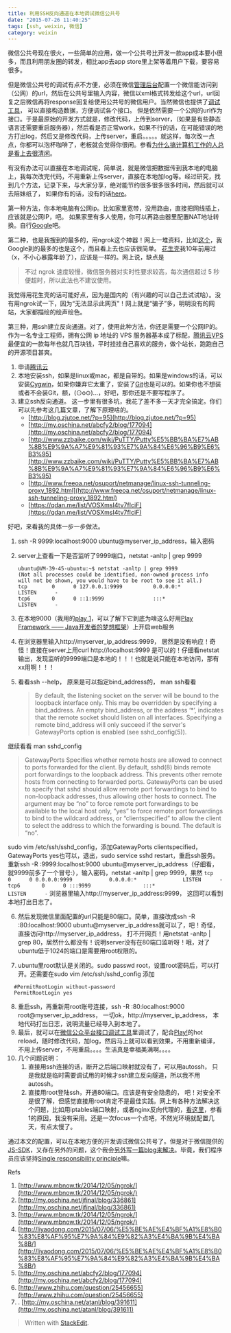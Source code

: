 ```yaml
---
title: 利用SSH反向通道在本地调试微信公共号
date: "2015-07-26 11:40:25"
tags: [ssh, weixin, 微信]
category: weixin
---
```


微信公共号现在很火，一些简单的应用，做一个公共号比开发一款app成本要小很多，而且利用朋友圈的转发，相比app去app store里上架等着用户下载，要容易很多。

但是微信公共号的调试有点不方便，必须在微信[管理后台](https://mp.weixin.qq.com/)配置一个微信能访问到（公网）的url，然后在公共号里输入内容，微信以xml格式转发给这个url，url回复之后微信再将response回复给使用公共号的微信用户。当然微信也提供了[调试工具](http://mp.weixin.qq.com/debug)， 可以直接构造数据，方便调试各个接口。 但是依然需要一个公网的url作为接口。于是最原始的开发方式就是，修改代码，上传到server，（如果是有些静态语言还需要重启服务器），然后看是否正常work，如果不行的话，在可能错误的地方打出log，然后又是修改代码，上传server，重启。。。。。就这样，每次改一点点，你都可以泡杯咖啡了，老板就会觉得你很闲。参看[为什么搞计算机工作的人总是看上去很清闲](http://www.oschina.net/news/15579/reasons-why-people-who-work-with-computers-seem-to)。

<!-- more -->

有没有办法可以直接在本地调试呢，简单说，就是微信把数据传到我本地的电脑上，我每次改完代码，不用重新上传server，直接在本地加log等。经过研究，找到几个方法，记录下来，与大家分享，绝对能节约很多很多很多时间，然后就可以去陪妹纸了， 如果你有的话，没有的话[here](http://www.zhihu.com/question/20385321)。

第一种方法，你本地电脑有公网ip。比如家里宽带，没用路由，直接把网线插上，应该就是公网IP，吧。 如果家里有多人使用，你可以再路由器里配置NAT地址转换。自行[Google](https://www.google.com.hk/webhp?sourceid=chrome-instant&ion=1&espv=2&ie=UTF-8#q=NAT%20%E5%9C%B0%E5%9D%80%E8%BD%AC%E6%8D%A2)吧。

第二种，也是我搜到的最多的，用ngrok这个神器！网上一堆资料，比如[这个](http://www.mbnow.tk/2014/12/05/ngrok/)，我Google到的最多的也是这个，而且看上去也应该很简单。 [花生壳](http://www.oray.com/)我10年前用过（x，不小心暴露年龄了），应该是一样的。网上说，缺点是
>不过 ngrok 速度较慢，微信服务器对实时性要求较高，每次通信超过 5 秒便超时，所以此法也不建议使用。

我觉得用花生壳的话可能好点，因为是国内的（有兴趣的可以自己去试试哈）。没有用ngrok试一下，因为“无法显示此网页”！网上就是“骗子”多，明明没有的网站，大家都描绘的绘声绘色。

第三种，用ssh建立反向通道。对了，使用此种方法，你还是需要一个公网IP的。 作为一名专业工程师，拥有公网 ip 地址的 VPS 服务器基本成了标配，[腾讯云VPS](http://www.qcloud.com/redirect.php?redirect=1002&cps_key=0a3641075e434bf76a016a44d2918e4a) 最便宜的一款每年也就几百块钱，平时挂挂自己喜欢的服务，做个站长，跑跑自己的开源项目甚爽。
1. 申请[腾讯云](http://www.qcloud.com/redirect.php?redirect=1001&cps_key=0a3641075e434bf76a016a44d2918e4a)
2. 本地安装ssh，如果是linux或mac，都是自带的。如果是windows的话，可以安装[Cygwin](https://www.cygwin.com/)，如果你嫌弃它太重了，安装了[Git](https://git-scm.com/download/gui/win)也是可以的。如果你也不想装或者不会装Git，额，(⊙o⊙)…，好吧，那你还是不要写程序了。
3. 建立ssh反向通道。
这一步里有很多坑，我花了差不多一天才完全搞定。你们可以先参考这几篇文章，了解下原理啥的。
	* [http://blog.zjutoe.net/?p=95](http://blog.zjutoe.net/?p=95)
	* [http://my.oschina.net/abcfy2/blog/177094](http://my.oschina.net/abcfy2/blog/177094)
	* [http://www.zzbaike.com/wiki/PuTTY/Putty%E5%BB%BA%E7%AB%8B%E9%9A%A7%E9%81%93%E7%9A%84%E6%96%B9%E6%B3%95](http://www.zzbaike.com/wiki/PuTTY/Putty%E5%BB%BA%E7%AB%8B%E9%9A%A7%E9%81%93%E7%9A%84%E6%96%B9%E6%B3%95)
	* [http://www.freeoa.net/osuport/netmanage/linux-ssh-tunneling-proxy_1892.html](http://www.freeoa.net/osuport/netmanage/linux-ssh-tunneling-proxy_1892.html)
	* [https://qdan.me/list/VOSXmsI4tv7fIciF](https://qdan.me/list/VOSXmsI4tv7fIciF)

好吧，来看我的具体一步一步做法。

1. ssh -R 9999:localhost:9000 ubuntu@myserver_ip_address，输入密码

2. server上查看一下是否监听了9999端口，netstat -anltp | grep 9999
	```shell
	ubuntu@VM-39-45-ubuntu:~$ netstat -anltp | grep 9999
	(Not all processes could be identified, non-owned process info
	will not be shown, you would have to be root to see it all.)
	tcp        0      0 127.0.0.1:9999          0.0.0.0:*               LISTEN      -
	tcp6       0      0 ::1:9999                :::*                    LISTEN      -
	```
3. 在本地9000（我用的[play 1](https://www.playframework.com/documentation/1.3.x/home)，可以了解下它到底为啥这么好用[Play Framework —— Java开发者的梦想框架](http://segmentfault.com/a/1190000000374033)）上开启web服务

4. 在浏览器里输入http://myserver_ip_address:9999， 居然是没有响应！奇怪！直接在server上用curl http://localhost:9999 是可以的！仔细看netstat输出，发现监听的9999端口是本地的！！！也就是说只能在本地访问，那有xx用啊！！！

5. 看看ssh --help， 原来是可以指定bind_address的， man ssh看看
	> By default, the listening socket on the server will be bound to the loopback interface only.  This may be overridden by specifying a bind_address. An empty bind_address, or the address ‘*’, indicates that the remote socket should listen on all interfaces.  Specifying a remote bind_address will only succeed if the server's GatewayPorts option is enabled (see sshd_config(5)).

  继续看看 man sshd_config
  > GatewayPorts
  Specifies whether remote hosts are allowed to connect to ports forwarded for the client.  By default, sshd(8) binds remote port forwardings to the
  loopback address.  This prevents other remote hosts from connecting to forwarded ports.  GatewayPorts can be used to specify that sshd should allow
	remote port forwardings to bind to non-loopback addresses, thus allowing other hosts to connect.  The argument may be “no” to force remote port
	forwardings to be available to the local host only, “yes” to force remote port forwardings to bind to the wildcard address, or “clientspecified” to
	allow the client to select the address to which the forwarding is bound.  The default is “no”.

 sudo vim /etc/ssh/sshd_config，添加GatewayPorts clientspecified，GatewayPorts yes也可以，退出，sudo service sshd restart，重启ssh服务。重新ssh -R :9999:localhost:9000 ubuntu@myserver_ip_address（仔细看，就9999前多了一个冒号:），输入密码，netstat -anltp | grep 9999，果然
	```
	tcp        0      0 0.0.0.0:9999            0.0.0.0:*               LISTEN      -
	tcp6       0      0 :::9999                 :::*                    LISTEN      -
	```
	浏览器里输入http://myserver_ip_address:9999， 这回可以看到本地打出日志了。

6. 然后发现微信里面配置的url只能是80端口。简单，直接改成ssh -R :80:localhost:9000 ubuntu@myserver_ip_address就可以了，吧！奇怪，直接访问http://myserver_ip_address， 打不开网页！用netstat -anltp | grep 80，居然什么都没有！说明server没有在80端口监听呀！哦，对了ubuntu低于1024的端口是需要用root权限的。

7. ubuntu里root默认是关闭的。sudo passwd root，设置root密码后，可以打开。还需要在sudo vim /etc/ssh/sshd_config	添加
  ```
	#PermitRootLogin without-password
	PermitRootLogin yes
  ```
8. 重启ssh，再重新用root账号连接，ssh -R :80:localhost:9000 root@myserver_ip_address， 一切ok，http://myserver_ip_address， 本地代码打出日志，说明流量已经导入到本地了。
9. 最后，就可以在[微信公众平台接口调试工具](http://mp.weixin.qq.com/debug)里调试了，配合[Play!](http://playframework.com/)的hot reload，随时修改代码，加log，然后马上就可以看到效果，不用重新编译，不用上传server，不用重启。。。。生活真是幸福美满啊。。。。
10. 几个问题说明：
	1. 直接用ssh连接的话，断开之后端口映射就没有了，可以用autossh， 只是我就是临时需要调试用的时候才ssh建立反向隧道，所以我不用autossh。
	2.  直接用root登陆ssh，开通80端口。应该是有安全隐患的， 吧！对安全不是很了解，但感觉直接用root肯定不是最佳实践。网上有各种方法解决这个问题，比如用iptables端口映射，或者nginx反向代理的，[看这里](http://stackoverflow.com/questions/23281895/node-js-eacces-error-when-listening-on-http-80-port-permission-denied)，参看1的原因，我没有采用。还是一次focus一个点吧，不然光环境就配置几天，有点太慢了。

通过本文的配置，可以在本地方便的开发调试微信公共号了。但是对于微信提供的[JS-SDK](http://mp.weixin.qq.com/wiki/7/aaa137b55fb2e0456bf8dd9148dd613f.html)，又存在另外的问题，这个我会[另外写一篇blog来解决](http://my.oschina.net/magicly007/blog/480704)。毕竟，我们程序员应该坚持[Single responsibility principle](https://en.wikipedia.org/wiki/Single_responsibility_principle)嘛。


Refs
1. [http://www.mbnow.tk/2014/12/05/ngrok/](http://www.mbnow.tk/2014/12/05/ngrok/)
2. [http://my.oschina.net/jfinal/blog/336861](http://my.oschina.net/jfinal/blog/336861)
3. [http://www.mbnow.tk/2014/12/05/ngrok/](http://www.mbnow.tk/2014/12/05/ngrok/)
4. [http://liyaodong.com/2015/07/06/%E5%BE%AE%E4%BF%A1%E8%B0%83%E8%AF%95%E7%9A%84%E9%82%A3%E4%BA%9B%E4%BA%8B/](http://liyaodong.com/2015/07/06/%E5%BE%AE%E4%BF%A1%E8%B0%83%E8%AF%95%E7%9A%84%E9%82%A3%E4%BA%9B%E4%BA%8B/)
5. [http://my.oschina.net/abcfy2/blog/177094](http://my.oschina.net/abcfy2/blog/177094)
6. [http://www.zhihu.com/question/25456655](http://www.zhihu.com/question/25456655)
7. . [http://my.oschina.net/atanl/blog/391611](http://my.oschina.net/atanl/blog/391611)

> Written with [StackEdit](https://stackedit.io/).
